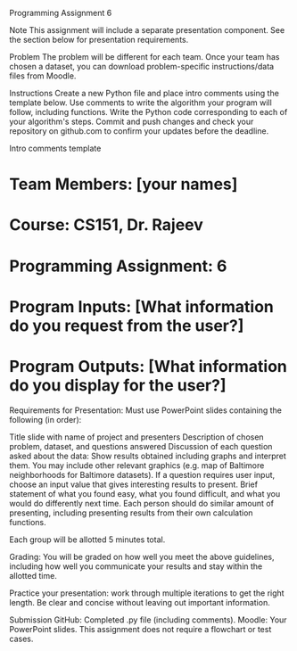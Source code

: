 Programming Assignment 6


Note This assignment will include a separate presentation component. See the section below for presentation requirements.

Problem
The problem will be different for each team. Once your team has chosen a dataset, you can download problem-specific instructions/data files from Moodle.

Instructions
Create a new Python file and place intro comments using the template below.
Use comments to write the algorithm your program will follow, including functions.
Write the Python code corresponding to each of your algorithm's steps.
Commit and push changes and check your repository on github.com to confirm your updates before the deadline.

Intro comments template
# Team Members: [your names]
# Course: CS151, Dr. Rajeev  
# Programming Assignment: 6
# Program Inputs: [What information do you request from the user?]
# Program Outputs: [What information do you display for the user?]
Requirements for Presentation:
Must use PowerPoint slides containing the following (in order):

Title slide with name of project and presenters
Description of chosen problem, dataset, and questions answered
Discussion of each question asked about the data:
Show results obtained including graphs and interpret them. You may include other relevant graphics (e.g. map of Baltimore neighborhoods for Baltimore datasets).
If a question requires user input, choose an input value that gives interesting results to present.
Brief statement of what you found easy, what you found difficult, and what you would do differently next time.
Each person should do similar amount of presenting, including presenting results from their own calculation functions.

Each group will be allotted 5 minutes total.

Grading: You will be graded on how well you meet the above guidelines, including how well you communicate your results and stay within the allotted time.

Practice your presentation: work through multiple iterations to get the right length. Be clear and concise without leaving out important information.

Submission
GitHub: Completed .py file (including comments).
Moodle: Your PowerPoint slides.
This assignment does not require a flowchart or test cases.
